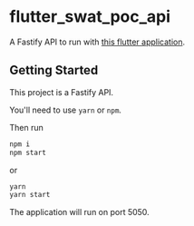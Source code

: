 # flutter_swat_poc_api

A Fastify API to run with [this flutter application](https://github.com/Tirlipinpin/flutter_swat_poc).

## Getting Started

This project is a Fastify API.

You'll need to use `yarn` or `npm`.

Then run
```sh
npm i
npm start
```

or

```sh
yarn
yarn start
```

The application will run on port 5050.